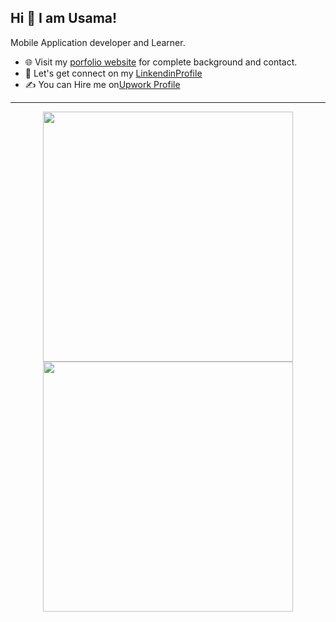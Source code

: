 

## Hi 👋 I am Usama! 
Mobile Application developer and Learner. 

- 🌐 Visit my [porfolio website](https://usamayousaf.github.io/UsamaYousafgithub.io/) for complete background and contact.
- 👋 Let's get connect on my [LinkendinProfile](https://www.linkedin.com/in/usamayousaf01/)
- ✍️ You can Hire me on[Upwork Profile](https://www.upwork.com/freelancers/~019348dd62be23ed42)

---
<p align = "center">
  <img src = "https://github-readme-stats.vercel.app/api?username=UsamaYousaf&show_icons=true&theme=bear" width = 400>
  <img src = "https://github-readme-streak-stats.herokuapp.com?user=UsamaYousaf&theme=dark&hide_border=false" width = 400>
</p>
